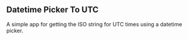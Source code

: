 ## Datetime Picker To UTC

A simple app for getting the ISO string for UTC times using a datetime picker.